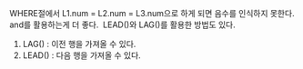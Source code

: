 WHERE절에서 L1.num = L2.num = L3.num으로 하게 되면 음수를 인식하지 못한다.
and를 활용하는게 더 좋다.
​
LEAD()와 LAG()를 활용한 방법도 있다.
​
1. LAG() : 이전 행을 가져올 수 있다.
2. LEAD() : 다음 행을 가져올 수 있다.
​
​